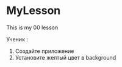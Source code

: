 # MyLesson
This is my 00 lesson

Ученик :

1. Создайте приложение 
2. Установите желтый цвет в background
